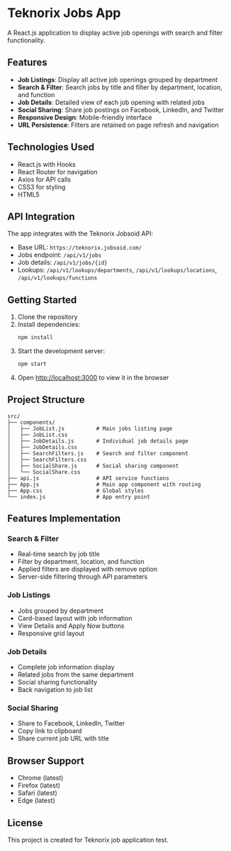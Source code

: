 # Teknorix Jobs App

A React.js application to display active job openings with search and filter functionality.

## Features

- **Job Listings**: Display all active job openings grouped by department
- **Search & Filter**: Search jobs by title and filter by department, location, and function
- **Job Details**: Detailed view of each job opening with related jobs
- **Social Sharing**: Share job postings on Facebook, LinkedIn, and Twitter
- **Responsive Design**: Mobile-friendly interface
- **URL Persistence**: Filters are retained on page refresh and navigation

## Technologies Used

- React.js with Hooks
- React Router for navigation
- Axios for API calls
- CSS3 for styling
- HTML5

## API Integration

The app integrates with the Teknorix Jobsoid API:
- Base URL: `https://teknorix.jobsoid.com/`
- Jobs endpoint: `/api/v1/jobs`
- Job details: `/api/v1/jobs/{id}`
- Lookups: `/api/v1/lookups/departments`, `/api/v1/lookups/locations`, `/api/v1/lookups/functions`

## Getting Started

1. Clone the repository
2. Install dependencies:
   ```bash
   npm install
   ```
3. Start the development server:
   ```bash
   npm start
   ```
4. Open [http://localhost:3000](http://localhost:3000) to view it in the browser

## Project Structure

```
src/
├── components/
│   ├── JobList.js          # Main jobs listing page
│   ├── JobList.css
│   ├── JobDetails.js       # Individual job details page
│   ├── JobDetails.css
│   ├── SearchFilters.js    # Search and filter component
│   ├── SearchFilters.css
│   ├── SocialShare.js      # Social sharing component
│   └── SocialShare.css
├── api.js                  # API service functions
├── App.js                  # Main app component with routing
├── App.css                 # Global styles
└── index.js                # App entry point
```

## Features Implementation

### Search & Filter
- Real-time search by job title
- Filter by department, location, and function
- Applied filters are displayed with remove option
- Server-side filtering through API parameters

### Job Listings
- Jobs grouped by department
- Card-based layout with job information
- View Details and Apply Now buttons
- Responsive grid layout

### Job Details
- Complete job information display
- Related jobs from the same department
- Social sharing functionality
- Back navigation to job list

### Social Sharing
- Share to Facebook, LinkedIn, Twitter
- Copy link to clipboard
- Share current job URL with title

## Browser Support

- Chrome (latest)
- Firefox (latest)
- Safari (latest)
- Edge (latest)

## License

This project is created for Teknorix job application test.